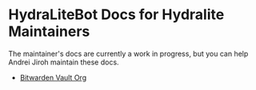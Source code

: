 # HydraLiteBot Docs for Hydralite Maintainers

The maintainer's docs are currently a work in progress, but you can help Andrei Jiroh maintain these docs.

* [Bitwarden Vault Org](./bitwarden-org-vault.md)
